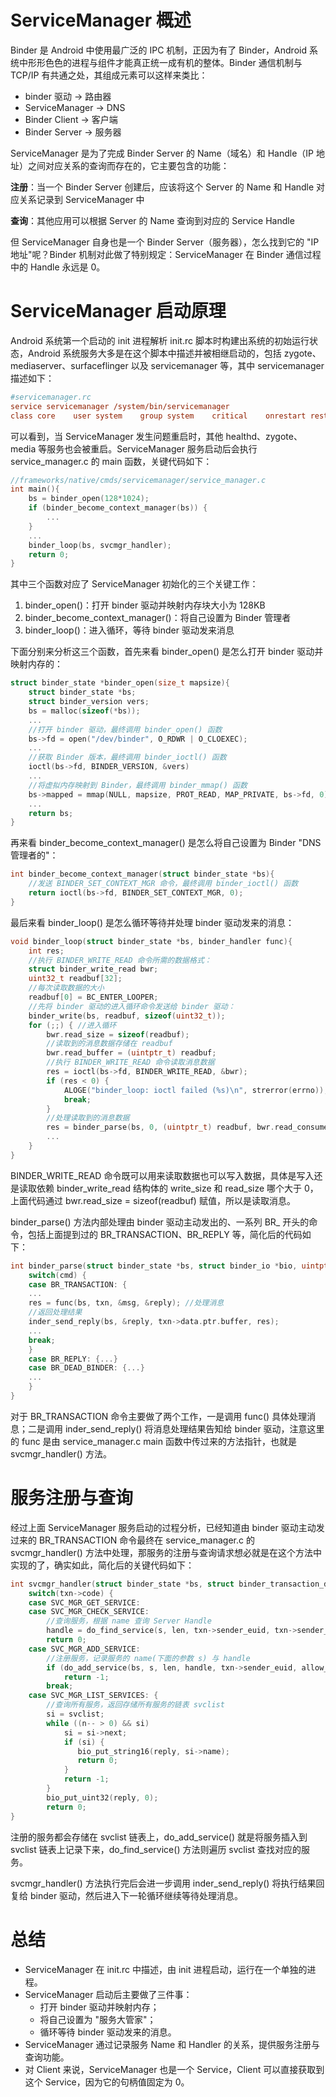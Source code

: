 # ServiceManager 概述

Binder 是 Android 中使用最广泛的 IPC 机制，正因为有了 Binder，Android 系统中形形色色的进程与组件才能真正统一成有机的整体。Binder 通信机制与 TCP/IP 有共通之处，其组成元素可以这样来类比：

- binder 驱动 -> 路由器
- ServiceManager -> DNS
- Binder Client -> 客户端
- Binder Server -> 服务器

ServiceManager 是为了完成 Binder Server 的 Name（域名）和 Handle（IP 地址）之间对应关系的查询而存在的，它主要包含的功能：

**注册**：当一个 Binder Server 创建后，应该将这个 Server 的 Name 和 Handle 对应关系记录到 ServiceManager 中

**查询**：其他应用可以根据 Server 的 Name 查询到对应的 Service Handle

但 ServiceManager 自身也是一个 Binder Server（服务器），怎么找到它的 "IP 地址"呢？Binder 机制对此做了特别规定：ServiceManager 在 Binder 通信过程中的 Handle 永远是 0。

# ServiceManager 启动原理

Android 系统第一个启动的 init 进程解析 init.rc 脚本时构建出系统的初始运行状态，Android 系统服务大多是在这个脚本中描述并被相继启动的，包括 zygote、mediaserver、surfaceflinger 以及 servicemanager 等，其中 servicemanager 描述如下：

```ini
#servicemanager.rc 
service servicemanager /system/bin/servicemanager    
class core    user system    group system    critical    onrestart restart healthd    onrestart restart zygote    onrestart restart media    onrestart restart surfaceflinger    onrestart restart drm
```

可以看到，当 ServiceManager 发生问题重启时，其他 healthd、zygote、media 等服务也会被重启。ServiceManager 服务启动后会执行 service_manager.c 的 main 函数，关键代码如下：

```c
//frameworks/native/cmds/servicemanager/service_manager.c 
int main(){    
    bs = binder_open(128*1024);    
    if (binder_become_context_manager(bs)) {        
        ...    
    }    
    ...    
    binder_loop(bs, svcmgr_handler);    
    return 0; 
}
```

其中三个函数对应了 ServiceManager 初始化的三个关键工作：

1. binder_open()：打开 binder 驱动并映射内存块大小为 128KB
2. binder_become_context_manager()：将自己设置为 Binder 管理者
3. binder_loop()：进入循环，等待 binder 驱动发来消息

下面分别来分析这三个函数，首先来看 binder_open() 是怎么打开 binder 驱动并映射内存的：

```c
struct binder_state *binder_open(size_t mapsize){    
    struct binder_state *bs;    
    struct binder_version vers;    
    bs = malloc(sizeof(*bs));    
    ...    
    //打开 binder 驱动，最终调用 binder_open() 函数    
    bs->fd = open("/dev/binder", O_RDWR | O_CLOEXEC);    
    ...    
    //获取 Binder 版本，最终调用 binder_ioctl() 函数    
    ioctl(bs->fd, BINDER_VERSION, &vers)    
    ...   
    //将虚拟内存映射到 Binder，最终调用 binder_mmap() 函数    
    bs->mapped = mmap(NULL, mapsize, PROT_READ, MAP_PRIVATE, bs->fd, 0);    
    ...    
    return bs; 
}
```

再来看 binder_become_context_manager() 是怎么将自己设置为 Binder "DNS 管理者的"：

```c
int binder_become_context_manager(struct binder_state *bs){    
    //发送 BINDER_SET_CONTEXT_MGR 命令，最终调用 binder_ioctl() 函数    
    return ioctl(bs->fd, BINDER_SET_CONTEXT_MGR, 0); 
}
```

最后来看 binder_loop() 是怎么循环等待并处理 binder 驱动发来的消息：

```c
void binder_loop(struct binder_state *bs, binder_handler func){    
    int res;    
    //执行 BINDER_WRITE_READ 命令所需的数据格式：    
    struct binder_write_read bwr;    
    uint32_t readbuf[32]; 
    //每次读取数据的大小    
    readbuf[0] = BC_ENTER_LOOPER;     
    //先将 binder 驱动的进入循环命令发送给 binder 驱动：   
    binder_write(bs, readbuf, sizeof(uint32_t));    
    for (;;) { //进入循环        
        bwr.read_size = sizeof(readbuf);        
        //读取到的消息数据存储在 readbuf        
        bwr.read_buffer = (uintptr_t) readbuf;         
        //执行 BINDER_WRITE_READ 命令读取消息数据        
        res = ioctl(bs->fd, BINDER_WRITE_READ, &bwr);        
        if (res < 0) {            
            ALOGE("binder_loop: ioctl failed (%s)\n", strerror(errno));            
            break;        
        }        
        //处理读取到的消息数据        
        res = binder_parse(bs, 0, (uintptr_t) readbuf, bwr.read_consumed, func);
        ...    
    } 
}
```

BINDER_WRITE_READ 命令既可以用来读取数据也可以写入数据，具体是写入还是读取依赖 binder_write_read 结构体的 write_size 和 read_size 哪个大于 0，上面代码通过 bwr.read_size = sizeof(readbuf) 赋值，所以是读取消息。

binder_parse() 方法内部处理由 binder 驱动主动发出的、一系列 BR_ 开头的命令，包括上面提到过的 BR_TRANSACTION、BR_REPLY 等，简化后的代码如下：

```c
int binder_parse(struct binder_state *bs, struct binder_io *bio, uintptr_t ptr, size_t size, binder_handler func) {   
    switch(cmd) {        
    case BR_TRANSACTION: {
    ...            
    res = func(bs, txn, &msg, &reply); //处理消息           
    //返回处理结果           
    inder_send_reply(bs, &reply, txn->data.ptr.buffer, res);
    ...            
    break;        
    }        
    case BR_REPLY: {...}        
    case BR_DEAD_BINDER: {...}        
    ...    
    } 
}
```

对于 BR_TRANSACTION 命令主要做了两个工作，一是调用 func() 具体处理消息；二是调用 inder_send_reply() 将消息处理结果告知给 binder 驱动，注意这里的 func 是由 service_manager.c main 函数中传过来的方法指针，也就是 svcmgr_handler() 方法。

# 服务注册与查询

经过上面 ServiceManager 服务启动的过程分析，已经知道由 binder 驱动主动发过来的 BR_TRANSACTION 命令最终在 service_manager.c 的 svcmgr_handler() 方法中处理，那服务的注册与查询请求想必就是在这个方法中实现的了，确实如此，简化后的关键代码如下：

```c
int svcmgr_handler(struct binder_state *bs, struct binder_transaction_data *txn, struct binder_io *msg,                   struct binder_io *reply){    
    switch(txn->code) {         
    case SVC_MGR_GET_SERVICE:         
    case SVC_MGR_CHECK_SERVICE:              
        //查询服务，根据 name 查询 Server Handle              
        handle = do_find_service(s, len, txn->sender_euid, txn->sender_pid);              
        return 0;         
    case SVC_MGR_ADD_SERVICE:             
        //注册服务，记录服务的 name(下面的参数 s) 与 handle             
        if (do_add_service(bs, s, len, handle, txn->sender_euid, allow_isolated, txn->sender_pid))
            return -1;             
        break;         
    case SVC_MGR_LIST_SERVICES: {             
        //查询所有服务，返回存储所有服务的链表 svclist             
        si = svclist;             
        while ((n-- > 0) && si)                 
            si = si->next;             
            if (si) {                 
               bio_put_string16(reply, si->name);                 
               return 0;             
            }             
            return -1;    
        }    
        bio_put_uint32(reply, 0);    
        return 0; 
}
```

注册的服务都会存储在 svclist 链表上，do_add_service() 就是将服务插入到 svclist 链表上记录下来，do_find_service() 方法则遍历 svclist 查找对应的服务。

svcmgr_handler() 方法执行完后会进一步调用 inder_send_reply() 将执行结果回复给 binder 驱动，然后进入下一轮循环继续等待处理消息。

# 总结

* ServiceManager 在 init.rc 中描述，由 init 进程启动，运行在一个单独的进程。
* ServiceManager 启动后主要做了三件事：
  * 打开 binder 驱动并映射内存；
  * 将自己设置为 "服务大管家"；
  * 循环等待 binder 驱动发来的消息。
* ServiceManager 通过记录服务 Name 和 Handler 的关系，提供服务注册与查询功能。
* 对 Client 来说，ServiceManager 也是一个 Service，Client 可以直接获取到这个 Service，因为它的句柄值固定为 0。

